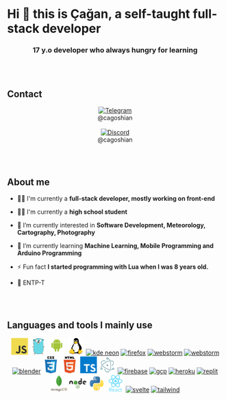 <h1>Hi 👋 this is Çağan, a self-taught full-stack developer</h1>
<h3 align="center">17 y.o developer who always hungry for learning</h3>

<br><br>

<h2>Contact</h2>

<div align="center">
<a href="https://t.me/cagoshian" target="_blank"> <img src="https://upload.wikimedia.org/wikipedia/commons/thumb/8/83/Telegram_2019_Logo.svg/512px-Telegram_2019_Logo.svg.png" alt="Telegram" width="40" height="40"/></a><br> @cagoshian
</div>
<br>
<div align="center">
<a href="https://discord.com" target="_blank"> <img src="https://static.vecteezy.com/system/resources/previews/023/986/612/non_2x/discord-logo-discord-logo-transparent-discord-icon-transparent-free-free-png.png" alt="Discord" width="60" height="60"/></a><br> @cagoshian
</div>

<br><br>

<h2>About me</h2>

- 🧑‍💻 I'm currently a **full-stack developer, mostly working on front-end**

- 🧑‍🎓 I'm currently a **high school student**

- 🔭 I’m currently interested in **Software Development, Meteorology, Cartography, Photography**

- 🌱 I’m currently learning **Machine Learning, Mobile Programming and Arduino Programming**

- ⚡ Fun fact **I started programming with Lua when I was 8 years old.**

- 🕺 ENTP-T

<br><br>

<h2>Languages and tools I mainly use</h2>
<p align="center"> 
<a href="https://developer.mozilla.org/en-US/docs/Web/JavaScript" target="_blank"> <img src="https://raw.githubusercontent.com/devicons/devicon/master/icons/javascript/javascript-original.svg" alt="javascript" width="40" height="40"/></a>
<a href="https://golang.org" target="_blank"> <img src="https://raw.githubusercontent.com/devicons/devicon/master/icons/go/go-original.svg" alt="go" width="40" height="40"/></a>
<a href="https://developer.android.com" target="_blank"> <img src="https://raw.githubusercontent.com/devicons/devicon/master/icons/android/android-original-wordmark.svg" alt="android" width="40" height="40"/></a>
<a href="https://www.linux.org/" target="_blank"> <img src="https://raw.githubusercontent.com/devicons/devicon/master/icons/linux/linux-original.svg" alt="linux" width="40" height="40"/></a>
<a href="https://neon.kde.org/" target="_blank"> <img src="https://neon.kde.org/content/neon-logo.svg" alt="kde neon" width="40" height="40"/></a>
<a href="https://www.mozilla.org/tr/firefox/new/" target="_blank"> <img src="https://upload.wikimedia.org/wikipedia/commons/thumb/a/a0/Firefox_logo%2C_2019.svg/1971px-Firefox_logo%2C_2019.svg.png" alt="firefox" width="40" height="40"/></a>
<a href="https://www.jetbrains.com/webstorm/" target="_blank"> <img src="https://logonoid.com/images/webstorm-logo.png" alt="webstorm" width="40" height="40"/></a>
<a href="https://www.jetbrains.com/go/" target="_blank"> <img src="https://keycombiner.com/media/application-icons/goland_Bgsf7qJ.png" alt="webstorm" width="40" height="40"/></a>
<a href="https://www.blender.org/" target="_blank"> <img src="https://download.blender.org/branding/community/blender_community_badge_white.svg" alt="blender" width="40" height="40"/></a> 
<a href="https://www.w3schools.com/css/" target="_blank"> <img src="https://raw.githubusercontent.com/devicons/devicon/master/icons/css3/css3-original-wordmark.svg" alt="css3" width="40" height="40"/></a>
<a href="https://www.w3.org/html/" target="_blank"> <img src="https://raw.githubusercontent.com/devicons/devicon/master/icons/html5/html5-original-wordmark.svg" alt="html5" width="40" height="40"/></a>
<a href="https://www.typescriptlang.org/" target="_blank"> <img src="https://raw.githubusercontent.com/devicons/devicon/master/icons/typescript/typescript-original.svg" alt="typescript" width="40" height="40"/></a>
<a href="https://www.electronjs.org" target="_blank"> <img src="https://raw.githubusercontent.com/devicons/devicon/master/icons/electron/electron-original.svg" alt="electron" width="40" height="40"/></a>
<a href="https://firebase.google.com/" target="_blank"> <img src="https://www.vectorlogo.zone/logos/firebase/firebase-icon.svg" alt="firebase" width="40" height="40"/></a>
<a href="https://cloud.google.com" target="_blank"> <img src="https://www.vectorlogo.zone/logos/google_cloud/google_cloud-icon.svg" alt="gcp" width="40" height="40"/></a>
<a href="https://heroku.com" target="_blank"> <img src="https://www.vectorlogo.zone/logos/heroku/heroku-icon.svg" alt="heroku" width="40" height="40"/></a>
<a href="https://replit.com/" target="_blank"> <img src="https://images.saasworthy.com/replit_6832_logo_1585548650_d3me9.png" alt="replit" width="40" height="40"/></a>
<a href="https://www.mongodb.com/" target="_blank"> <img src="https://raw.githubusercontent.com/devicons/devicon/master/icons/mongodb/mongodb-original-wordmark.svg" alt="mongodb" width="40" height="40"/></a>
<a href="https://nodejs.org" target="_blank"> <img src="https://raw.githubusercontent.com/devicons/devicon/master/icons/nodejs/nodejs-original-wordmark.svg" alt="nodejs" width="40" height="40"/></a>
<a href="https://www.python.org" target="_blank"> <img src="https://raw.githubusercontent.com/devicons/devicon/master/icons/python/python-original.svg" alt="python" width="40" height="40"/></a>
<a href="https://reactjs.org/" target="_blank"> <img src="https://raw.githubusercontent.com/devicons/devicon/master/icons/react/react-original-wordmark.svg" alt="react" width="40" height="40"/></a>
<a href="https://svelte.dev" target="_blank"> <img src="https://upload.wikimedia.org/wikipedia/commons/1/1b/Svelte_Logo.svg" alt="svelte" width="40" height="40"/></a>
<a href="https://tailwindcss.com/" target="_blank"> <img src="https://www.vectorlogo.zone/logos/tailwindcss/tailwindcss-icon.svg" alt="tailwind" width="40" height="40"/></a>
</p>
